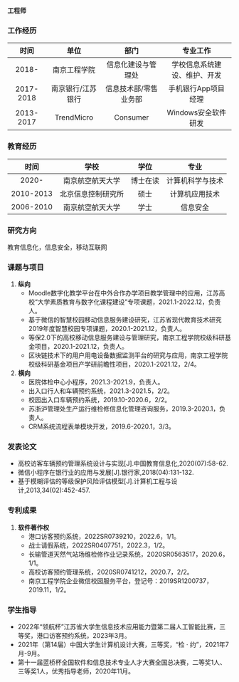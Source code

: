**工程师**

### 工作经历

时间|单位|部门|专业工作
:--:|:--:|:--:|:--:
2018-|南京工程学院|信息化建设与管理处|学校信息系统建设、维护、开发
2017-2018|南京银行/江苏银行|信息技术部/零售业务部|手机银行App项目经理
2013-2017|TrendMicro |Consumer|Windows安全软件研发

### 教育经历

时间|学校|学位|专业
:--:|:--:|:--:|:--:
2020-|南京航空航天大学|博士在读|计算机科学与技术
2010-2013|北京信息控制研究所|硕士|计算机应用技术
2006-2010|南京航空航天大学|学士|信息安全

### 研究方向
教育信息化，信息安全，移动互联网

### 课题与项目
1. **纵向**
   - Moodle数字化教学平台在中外合作办学项目教学管理中的应用，江苏高校“大学素质教育与数字化课程建设”专项课题，2021.1-2022.12，负责人。
   - 基于微信的智慧校园移动信息服务建设研究，江苏省现代教育技术研究2019年度智慧校园专项课题，2020.1-2021.12，负责人。
   - 等保2.0下的高校移动信息服务建设与管理研究，南京工程学院校级科研基金项目，2020.1-2021.12，负责人。
   - 区块链技术下的用户用电设备数据监测平台的研究与应用，南京工程学院校级科研基金项目产学研前瞻性项目，2020.1-2021.12，2/4。
2. **横向**
   - 医院体检中心小程序，2021.3-2021.9，负责人。
   - 出入口行人和车辆预约系统，2021.3-2021.5，2/2。
   - 校园出入口车辆预约系统，2019.10-2020.6，2/2。
   - 苏浙沪管理处生产运行维检修信息化管理咨询服务，2019.3-2020.1，负责人。
   - CRM系统流程表单模块开发，2019.6-2020.1，3/3。 

### 发表论文
- 高校访客车辆预约管理系统设计与实现[J].中国教育信息化,2020(07):58-62.
- 微信小程序在银行业的应用与发展[J].银行家,2018(04):131-132.
- 基于模糊评估的等级保护风险评估模型[J].计算机工程与设计,2013,34(02):452-457.

### 专利成果
1. **软件著作权**
   - 港口访客预约系统，2022SR0739210，2022.6，1/1。
   - 战士请假系统，2022SR0407751，2022.3，1/2。
   - 长输管道天然气站场维检修作业记录系统，2020SR0563517，2020.6，1/1。
   - 高校访客预约管理系统，2020SR0741212，2020.7，2/2。
   - 南京工程学院企业微信校园服务平台，登记号：2019SR1200737，2019.11，1/2。

### 学生指导
- 2022年“领航杯”江苏省大学生信息技术应用能力暨第二届人工智能比赛，三等奖，港口访客预约系统，2023年3月。
- 2021年（第14届）中国大学生计算机设计大赛，三等奖，“检 · 约”，2021年7月-9月。
- 第十一届蓝桥杯全国软件和信息技术专业人才大赛全国总决赛，二等奖1人、三等奖1人，优秀指导老师，2020年11月。

